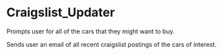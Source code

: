 # Craigslist_Updater

Prompts user for all of the cars that they might want to buy.

Sends user an email of all recent craigslist postings of the cars of interest.
